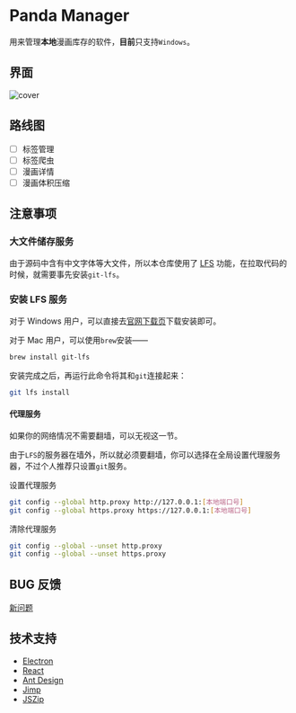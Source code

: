 # Panda Manager

用来管理**本地**漫画库存的软件，**目前**只支持`Windows`。

## 界面

![cover](https://user-images.githubusercontent.com/7752883/87851761-7bbec580-c92e-11ea-83cc-52c986d9e17f.jpg)

## 路线图

- [ ] 标签管理
- [ ] 标签爬虫
- [ ] 漫画详情
- [ ] 漫画体积压缩

## 注意事项

### 大文件储存服务

由于源码中含有中文字体等大文件，所以本仓库使用了 [LFS](https://git-lfs.github.com/) 功能，在拉取代码的时候，就需要事先安装`git-lfs`。

### 安装 LFS 服务

对于 Windows 用户，可以直接去[官网下载页](https://github.com/git-lfs/git-lfs/releases/tag/v3.1.2)下载安装即可。

对于 Mac 用户，可以使用`brew`安装——

```bash
brew install git-lfs
```

安装完成之后，再运行此命令将其和`git`连接起来：

```bash
git lfs install
```

#### 代理服务

如果你的网络情况不需要翻墙，可以无视这一节。

由于`LFS`的服务器在墙外，所以就必须要翻墙，你可以选择在全局设置代理服务器，不过个人推荐只设置`git`服务。

设置代理服务

```bash
git config --global http.proxy http://127.0.0.1:[本地端口号]
git config --global https.proxy https://127.0.0.1:[本地端口号]
```

清除代理服务

```bash
git config --global --unset http.proxy
git config --global --unset https.proxy
```

## BUG 反馈

[新问题](https://github.com/xiaoboost/panda-manager/issues/new)

## 技术支持

- [Electron](https://github.com/electron/electron)
- [React](https://github.com/facebook/react)
- [Ant Design](https://github.com/ant-design/ant-design)
- [Jimp](https://github.com/oliver-moran/jimp)
- [JSZip](https://github.com/Stuk/jszip)
